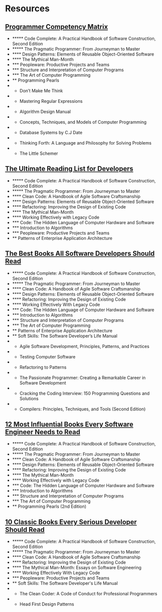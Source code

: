 # Resources

## [Programmer Competency Matrix](http://sijinjoseph.com/programmer-competency-matrix/)
- ***** Code Complete: A Practical Handbook of Software Construction, Second Edition
- ***** The Pragmatic Programmer: From Journeyman to Master
- **** Design Patterns: Elements of Reusable Object-Oriented Software
- **** The Mythical Man-Month
- *** Peopleware: Productive Projects and Teams
- *** Structure and Interpretation of Computer Programs
- *** The Art of Computer Programming
- ** Programming Pearls
- * Don’t Make Me Think
- * Mastering Regular Expressions
- * Algorithm Design Manual
- * Concepts, Techniques, and Models of Computer Programming
- * Database Systems by C.J Date
- * Thinking Forth: A Language and Philosophy for Solving Problems
- * The Little Schemer

## [The Ultimate Reading List for Developers](https://medium.com/@YogevSitton/the-ultimate-reading-list-for-developers-e96c832d9687)
- ***** Code Complete: A Practical Handbook of Software Construction, Second Edition
- ***** The Pragmatic Programmer: From Journeyman to Master
- **** Clean Code: A Handbook of Agile Software Craftsmanship
- **** Design Patterns: Elements of Reusable Object-Oriented Software
- **** Refactoring: Improving the Design of Existing Code
- **** The Mythical Man-Month
- **** Working Effectively with Legacy Code
- *** Code: The Hidden Language of Computer Hardware and Software
- *** Introduction to Algorithms
- *** Peopleware: Productive Projects and Teams
- ** Patterns of Enterprise Application Architecture

## [The Best Books All Software Developers Should Read](https://simpleprogrammer.com/best-books-software-developers/)
- ***** Code Complete: A Practical Handbook of Software Construction, Second Edition
- ***** The Pragmatic Programmer: From Journeyman to Master
- **** Clean Code: A Handbook of Agile Software Craftsmanship
- **** Design Patterns: Elements of Reusable Object-Oriented Software
- **** Refactoring: Improving the Design of Existing Code
- **** Working Effectively With Legacy Code
- *** Code: The Hidden Language of Computer Hardware and Software
- *** Introduction to Algorithms
- *** Structure and Interpretation of Computer Programs
- *** The Art of Computer Programming
- ** Patterns of Enterprise Application Architecture
- ** Soft Skills: The Software Developer’s Life Manual
- * Agile Software Development, Principles, Patterns, and Practices
- * Testing Computer Software
- * Refactoring to Patterns
- * The Passionate Programmer: Creating a Remarkable Career in Software Development
- * Cracking the Coding Interview: 150 Programming Questions and Solutions
- * Compilers: Principles, Techniques, and Tools (Second Edition)

## [12 Most Influential Books Every Software Engineer Needs to Read](https://jasonroell.com/2015/03/16/12-most-infuential-books-every-software-engineer-needs-to-read/)
- ***** Code Complete: A Practical Handbook of Software Construction, Second Edition
- ***** The Pragmatic Programmer: From Journeyman to Master
- **** Clean Code: A Handbook of Agile Software Craftsmanship
- **** Design Patterns: Elements of Reusable Object-Oriented Software
- **** Refactoring: Improving the Design of Existing Code
- **** The Mythical Man-Month
- **** Working Effectively with Legacy Code
- *** Code: The Hidden Language of Computer Hardware and Software
- *** Introduction to Algorithms
- *** Structure and Interpretation of Computer Programs
- *** The Art of Computer Programming
- ** Programming Pearls (2nd Edition)

## [10 Classic Books Every Serious Developer Should Read](https://dzone.com/articles/must-read-book-list-for-programmers) 
- ***** Code Complete: A Practical Handbook of Software Construction, Second Edition
- ***** The Pragmatic Programmer: From Journeyman to Master
- **** Clean Code: A Handbook of Agile Software Craftsmanship
- **** Refactoring: Improving the Design of Existing Code
- **** The Mythical Man-Month: Essays on Software Engineering
- **** Working Effectively With Legacy Code
- *** Peopleware: Productive Projects and Teams
- ** Soft Skills: The Software Developer's Life Manual
- * The Clean Coder: A Code of Conduct for Professional Programmers
- * Head First Design Patterns
